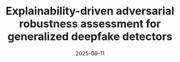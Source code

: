 ---
title: "Explainability-driven adversarial robustness assessment for generalized deepfake detectors"
collection: publications
category: conferences
# permalink: 
link: "https://doi.org/10.1186/s13635-025-00211-9"
# excerpt: ''
date: 2025-09-11
venue: 'EURASIP Journal on Information Security 2025'
# slidesurl: 'http://academicpages.github.io/files/slides1.pdf'
# paperurl: 'http://academicpages.github.io/files/paper1.pdf'
citation: 'Cirillo, L., Gervasio, A. & Amerini, I. Explainability-driven adversarial robustness assessment for generalized deepfake detectors. EURASIP J. on Info. Security 2025, 23 (2025). https://doi.org/10.1186/s13635-025-00211-9'
---